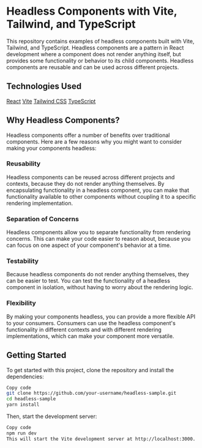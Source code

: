 # Headless Components with Vite, Tailwind, and TypeScript

This repository contains examples of headless components built with Vite, Tailwind, and TypeScript. Headless components are a pattern in React development where a component does not render anything itself, but provides some functionality or behavior to its child components. Headless components are reusable and can be used across different projects.

## Technologies Used

[React](https://react.dev/)
[Vite](https://vitejs.dev/)
[Tailwind CSS](https://tailwindcss.com/)
[TypeScript](https://www.typescriptlang.org/)

## Why Headless Components?

Headless components offer a number of benefits over traditional components. Here are a few reasons why you might want to consider making your components headless:

### Reusability

Headless components can be reused across different projects and contexts, because they do not render anything themselves. By encapsulating functionality in a headless component, you can make that functionality available to other components without coupling it to a specific rendering implementation.

### Separation of Concerns

Headless components allow you to separate functionality from rendering concerns. This can make your code easier to reason about, because you can focus on one aspect of your component's behavior at a time.

### Testability

Because headless components do not render anything themselves, they can be easier to test. You can test the functionality of a headless component in isolation, without having to worry about the rendering logic.

### Flexibility

By making your components headless, you can provide a more flexible API to your consumers. Consumers can use the headless component's functionality in different contexts and with different rendering implementations, which can make your component more versatile.

## Getting Started

To get started with this project, clone the repository and install the dependencies:

```sh
Copy code
git clone https://github.com/your-username/headless-sample.git
cd headless-sample
yarn install
```

Then, start the development server:

```sh
Copy code
npm run dev
This will start the Vite development server at http://localhost:3000.
```
